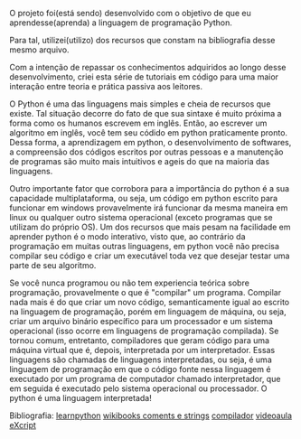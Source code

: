   O projeto foi(está sendo) desenvolvido com o objetivo de que eu aprendesse(aprenda) a linguagem de programação Python.
  
  Para tal, utilizei(utilizo) dos recursos que constam na bibliografia desse mesmo arquivo.
  
  Com a intenção de repassar os conhecimentos adquiridos ao longo desse desenvolvimento, criei esta série de tutoriais em código para uma maior interação entre teoria e prática passiva aos leitores.
  
  O Python é uma das linguagens mais simples e cheia de recursos que existe. Tal situação decorre do fato de que sua sintaxe é muito próxima a forma como os humanos escrevem em inglês. Então, ao escrever um algoritmo em inglês, você tem seu códido em python praticamente pronto. Dessa forma, a aprendizagem em python, o desenvolvimento de softwares, a compreensão dos códigos escritos por outras pessoas e a manutenção de programas são muito mais intuitivos e ageis do que na maioria das linguagens.
  
  Outro importante fator que corrobora para a importância do python é a sua capacidade multiplataforma, ou seja, um código em python escrito para funcionar em windows provavelmente irá funcionar da mesma maneira em linux ou qualquer outro sistema operacional (exceto programas que se utilizam do próprio OS). Um dos recursos que mais pesam na facilidade em aprender python é o modo interativo, visto que, ao contrário da programação em muitas outras linguagens, em python você não precisa compilar seu código e criar um executável toda vez que desejar testar uma parte de seu algoritmo.
  
  Se você nunca programou ou não tem experiencia teórica sobre programação, provavelmente o que é "compilar" um programa. Compilar nada mais é do que criar um novo código, semanticamente igual ao escrito na linguagem de programação, porém em linguagem de máquina, ou seja, criar um arquivo binário específico para um processador e um sistema operacional (isso ocorre em linguagens de programação compilada). Se tornou comum, entretanto, compiladores que geram código para uma máquina virtual que é, depois, interpretada por um interpretador. Essas linguagens são chamadas de linguagens interpretadas, ou seja, é uma linguagem de programação em que o código fonte nessa linguagem é executado por um programa de computador chamado interpretador, que em seguida é executado pelo sistema operacional ou processador. O python é uma linguagem interpretada!
  
  
  Bibliografia:
  [learnpython](http://www.learnpython.org/)
  [wikibooks coments e strings](https://pt.wikibooks.org/wiki/Python/Conceitos_b%C3%A1sicos/Coment%C3%A1rios_e_docstrings)
  [compilador](https://pt.wikipedia.org/wiki/Compilador)
  [videoaula eXcript](https://www.youtube.com/watch?v=j94IGZmwtYI&list=PLesCEcYj003QxPQ4vTXkt22-E11aQvoVj&index=1)
  
